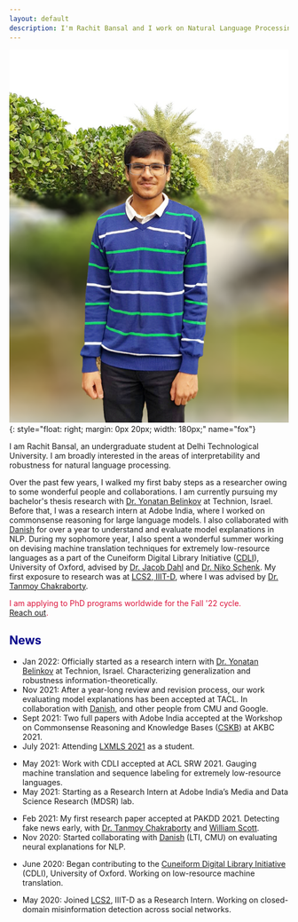 ```yaml
---
layout: default
description: I'm Rachit Bansal and I work on Natural Language Processing. More details inside!
---
```


<!-- (comment) the image below can be found in img folder of this very project-->
![i_am_rachit](./img/people/me.png){: style="float: right; margin: 0px 20px; width: 180px;" name="fox"}


I am Rachit Bansal, an undergraduate student at Delhi Technological University. I am broadly interested in the areas of interpretability and robustness for natural language processing.

Over the past few years, I walked my first baby steps as a researcher owing to some wonderful people and collaborations. I am currently pursuing my bachelor's thesis research with [Dr. Yonatan Belinkov](http://www.cs.technion.ac.il/~belinkov/) at Technion, Israel. Before that, I was a research intern at Adobe India, where I worked on commonsense reasoning for large language models. I also collaborated with [Danish](https://www.cs.cmu.edu/~ddanish/) for over a year to understand and evaluate model explanations in NLP. During my sophomore year, I also spent a wonderful summer working on devising machine translation techniques for extremely low-resource languages as a part of the Cuneiform Digital Library Initiative ([CDLI](https://cdli.ucla.edu/)), University of Oxford, advised by [Dr. Jacob Dahl](https://www.wolfson.ox.ac.uk/person/jacob-dahl) and [Dr. Niko Schenk](https://www.english-linguistics.de/nschenk/). My first exposure to research was at [LCS2, IIIT-D](https://lcs2.iiitd.edu.in), where I was advised by [Dr. Tanmoy Chakraborty](http://faculty.iiitd.ac.in/~tanmoy/).

<span style="color:Crimson">I am applying to PhD programs worldwide for the Fall '22 cycle.</span> <br>
<span style="color:Crimson">[Reach out](mailto:rachitbansal2500@gmail.com).</span>

## <span style="color:darkblue">News </span>
* Jan 2022:     Officially started as a research intern with [Dr. Yonatan Belinkov](http://www.cs.technion.ac.il/~belinkov/) at Technion, Israel. Characterizing generalization and robustness information-theoretically. 
* Nov 2021:     After a year-long review and revision process, our work evaluating model explanations has been accepted at TACL. In collaboration with [Danish](https://www.cs.cmu.edu/~ddanish/]), and other people from CMU and Google.
* Sept 2021:    Two full papers with Adobe India accepted at the Workshop on Commonsense Reasoning and Knowledge Bases ([CSKB](https://akbc-cskb.github.io/)) at AKBC 2021.  
* July 2021:    Attending [LXMLS 2021](http://lxmls.it.pt/2021/) as a student.
<!-- * June 2021:    Volunteering at NAACL 2021. -->
* May 2021:     Work with CDLI accepted at ACL SRW 2021. Gauging machine translation and sequence labeling for extremely low-resource languages. 
* May 2021:     Starting as a Research Intern at Adobe India’s Media and Data Science Research (MDSR) lab.
<!-- * May 2021:     Volunteering at ICLR 2021. -->
* Feb 2021:     My first research paper accepted at PAKDD 2021. Detecting fake news early, with [Dr. Tanmoy Chakraborty](http://faculty.iiitd.ac.in/~tanmoy/) and [William Scott](https://www.linkedin.com/in/williamscottp/).
* Nov 2020:     Started collaborating with [Danish](https://www.cs.cmu.edu/~ddanish/) (LTI, CMU) on evaluating neural explanations for NLP.
<!-- * Nov 2020:     Volunteering at EMNLP 2020. -->
* June 2020:    Began contributing to the [Cuneiform Digital Library Initiative](https://cdli.ucla.edu/) (CDLI), University of Oxford. Working on low-resource machine translation.
<!-- * June 2020:    Volunteering at ACL 2020. -->
* May 2020:     Joined [LCS2](http://lcs2.iiitd.edu.in/), IIIT-D as a Research Intern. Working on closed-domain misinformation detection across social networks.
<!-- * May 2019:     Serving as a Teaching Assistant for the Machine Learning course at Coding Blocks. With [Prateek](http://www.prateeknarang.com/) and [Manu](https://www.manuspillai.in/). -->
